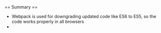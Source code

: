 == Summary ==
- Webpack is used for downgrading updated code like ES6 to ES5, so the code works properly in all browsers
- 